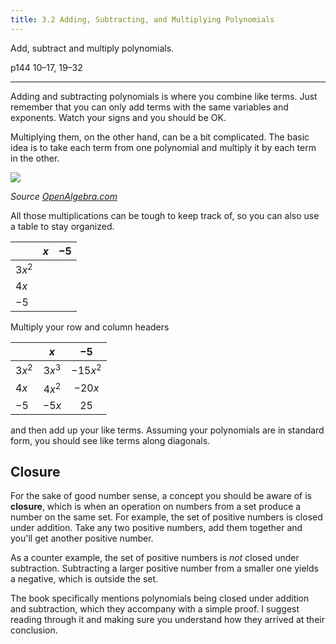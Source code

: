 ```yaml
---
title: 3.2 Adding, Subtracting, and Multiplying Polynomials
---
```


Add, subtract and multiply polynomials.

p144 10–17, 19–32

---

Adding and subtracting polynomials is where you combine like terms. Just remember that you can only add terms with the same variables and exponents. Watch your signs and you should be OK.

Multiplying them, on the other hand, can be a bit complicated. The basic idea is to take each term from one polynomial and multiply it by each term in the other.

![](../img/3.2-mult-polys.png)

*Source [OpenAlgebra.com](https://www.openalgebra.com/2012/11/multiplying-polynomials.html)*

All those multiplications can be tough to keep track of, so you can also use a table to stay organized.

|        |  $x$  | $-5$  |
| ------ | :---: | :---: |
| $3x^2$ |       |       |
| $4x$   |       |       |
| $-5$   |       |       |

Multiply your row and column headers

|        |  $x$   |   $-5$   |
| ------ | :----: | :------: |
| $3x^2$ | $3x^3$ | $-15x^2$ |
| $4x$   | $4x^2$ |  $-20x$  |
| $-5$   | $-5x$  |   $25$   |

and then add up your like terms. Assuming your polynomials are in standard form, you should see like terms along diagonals.

## Closure

For the sake of good number sense, a concept you should be aware of is **closure**, which is when an operation on numbers from a set produce a number on the same set. For example, the set of positive numbers is closed under addition. Take any two positive numbers, add them together and you'll get another positive number.

As a counter example, the set of positive numbers is *not* closed under subtraction. Subtracting a larger positive number from a smaller one yields a negative, which is outside the set.

The book specifically mentions polynomials being closed under addition and subtraction, which they accompany with a simple proof. I suggest reading through it and making sure you understand how they arrived at their conclusion.
